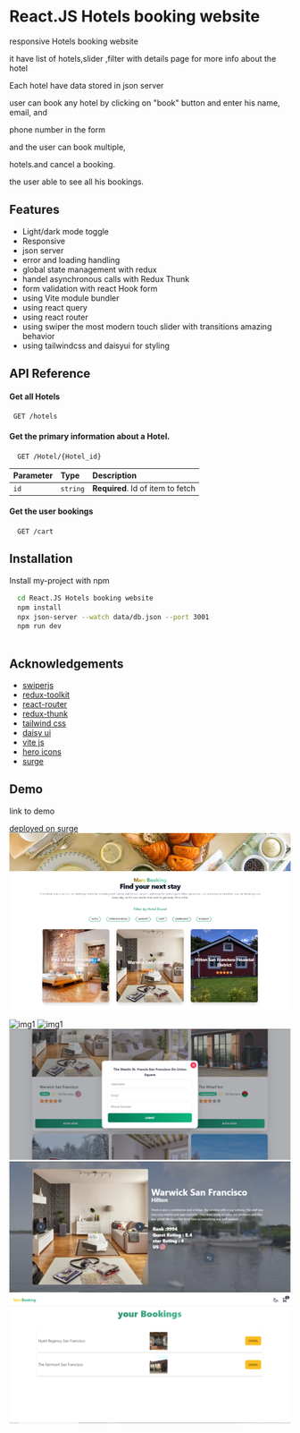 
# React.JS Hotels booking website  

responsive Hotels booking website

it have list of hotels,slider ,filter  with details page for more info about the hotel 

Each hotel have  data stored in json server 

user can  book any  hotel by clicking on "book" button and enter his name, email, and 

phone number in the form  

and the  user can  book multiple,

hotels.and cancel a booking.

the  user able to see all his bookings.

## Features

- Light/dark mode toggle
- Responsive
- json server 
- error and loading handling 
- global state management with redux
- handel asynchronous calls with Redux Thunk 
- form validation with  react Hook form
- using Vite  module bundler
- using react query
- using react router
- using swiper the most modern touch slider with transitions amazing  behavior
- using tailwindcss and daisyui  for styling

## API Reference

#### Get all Hotels

```http
 GET /hotels
```


#### Get the primary information about a Hotel.

```http
  GET /Hotel/{Hotel_id}
```

| Parameter | Type     | Description                       |
| :-------- | :------- | :-------------------------------- |
| `id`      | `string` | **Required**. Id of item to fetch |

#### Get the user bookings

```http
  GET /cart
```

## Installation

Install my-project with npm

```bash
  cd React.JS Hotels booking website
  npm install 
  npx json-server --watch data/db.json --port 3001
  npm run dev
 
```

## Acknowledgements

 - [swiperjs](https://swiperjs.com/demos#space-between)
 - [redux-toolkit](https://redux-toolkit.js.org/)
 - [react-router](https://reactrouter.com/en/main)
 - [redux-thunk](https://redux.js.org/usage/writing-logic-thunks)
 - [tailwind css](https://tailwindcss.com/)
 - [daisy ui](https://daisyui.com/)
 - [vite js](https://vitejs.dev/)
 - [hero icons](https://heroicons.com/)
 - [surge](https://surge.sh/)
 
## Demo

 link to demo

[deployed on  surge ](https://gusty-destruction.surge.sh/)
[![Watch the video](thumb.png)](./hotel.wmv)

![img1](img1.png?raw=true "Title")
![img1](img2.png?raw=true "Title")
![img1](img3.png?raw=true "Title")
![img1](img4.png?raw=true "Title")
![img1](img5.png?raw=true "Title")

